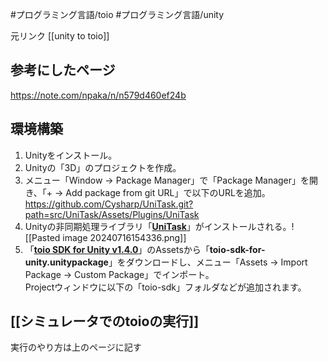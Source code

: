 #プログラミング言語/toio 
#プログラミング言語/unity 

元リンク
[[unity to toio]]


## 参考にしたページ
https://note.com/npaka/n/n579d460ef24b

## 環境構築
1. Unityをインストール。  
2. Unityの「3D」のプロジェクトを作成。  
3. メニュー「Window → Package Manager」で「Package Manager」を開き、「+ → Add package from git URL」で以下のURLを追加。https://github.com/Cysharp/UniTask.git?path=src/UniTask/Assets/Plugins/UniTask
4. Unityの非同期処理ライブラリ「[**UniTask**](https://github.com/Cysharp/UniTask)」がインストールされる。![[Pasted image 20240716154336.png]]
5. 「[**toio SDK for Unity v1.4.0**](https://github.com/morikatron/toio-sdk-for-unity/releases/tag/v1.4.0)」のAssetsから「**toio-sdk-for-unity.unitypackage**」をダウンロードし、メニュー「Assets → Import Package → Custom Package」でインポート。  
Projectウィンドウに以下の「toio-sdk」フォルダなどが追加されます。


## [[シミュレータでのtoioの実行]]
実行のやり方は上のページに記す









